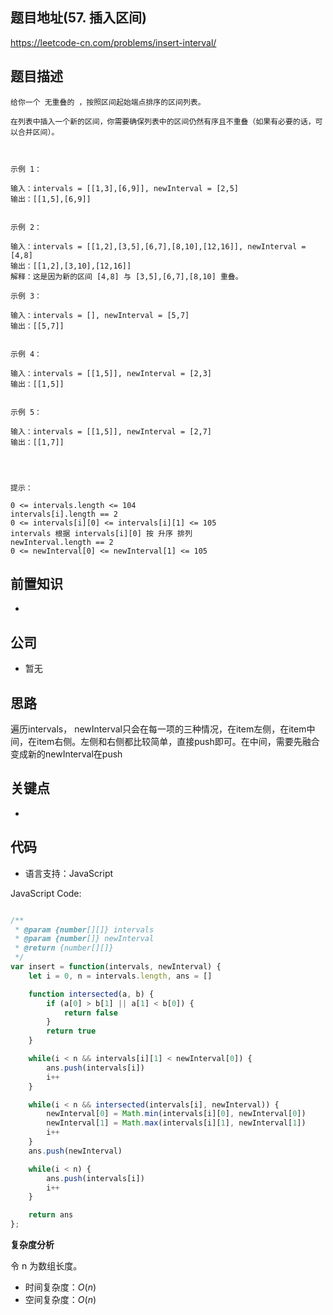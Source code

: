 
## 题目地址(57. 插入区间)

https://leetcode-cn.com/problems/insert-interval/

## 题目描述

```
给你一个 无重叠的 ，按照区间起始端点排序的区间列表。

在列表中插入一个新的区间，你需要确保列表中的区间仍然有序且不重叠（如果有必要的话，可以合并区间）。

 

示例 1：

输入：intervals = [[1,3],[6,9]], newInterval = [2,5]
输出：[[1,5],[6,9]]


示例 2：

输入：intervals = [[1,2],[3,5],[6,7],[8,10],[12,16]], newInterval = [4,8]
输出：[[1,2],[3,10],[12,16]]
解释：这是因为新的区间 [4,8] 与 [3,5],[6,7],[8,10] 重叠。

示例 3：

输入：intervals = [], newInterval = [5,7]
输出：[[5,7]]


示例 4：

输入：intervals = [[1,5]], newInterval = [2,3]
输出：[[1,5]]


示例 5：

输入：intervals = [[1,5]], newInterval = [2,7]
输出：[[1,7]]


 

提示：

0 <= intervals.length <= 104
intervals[i].length == 2
0 <= intervals[i][0] <= intervals[i][1] <= 105
intervals 根据 intervals[i][0] 按 升序 排列
newInterval.length == 2
0 <= newInterval[0] <= newInterval[1] <= 105
```

## 前置知识

- 

## 公司

- 暂无

## 思路

遍历intervals， newInterval只会在每一项的三种情况，在item左侧，在item中间，在item右侧。左侧和右侧都比较简单，直接push即可。在中间，需要先融合变成新的newInterval在push

## 关键点

-  

## 代码

- 语言支持：JavaScript

JavaScript Code:

```javascript

/**
 * @param {number[][]} intervals
 * @param {number[]} newInterval
 * @return {number[][]}
 */
var insert = function(intervals, newInterval) {
    let i = 0, n = intervals.length, ans = []

    function intersected(a, b) {
        if (a[0] > b[1] || a[1] < b[0]) {
            return false
        }
        return true
    }

    while(i < n && intervals[i][1] < newInterval[0]) {
        ans.push(intervals[i])
        i++
    }

    while(i < n && intersected(intervals[i], newInterval)) {
        newInterval[0] = Math.min(intervals[i][0], newInterval[0])
        newInterval[1] = Math.max(intervals[i][1], newInterval[1])
        i++
    }
    ans.push(newInterval)

    while(i < n) {
        ans.push(intervals[i])
        i++
    }

    return ans
};

```


**复杂度分析**

令 n 为数组长度。

- 时间复杂度：$O(n)$
- 空间复杂度：$O(n)$


